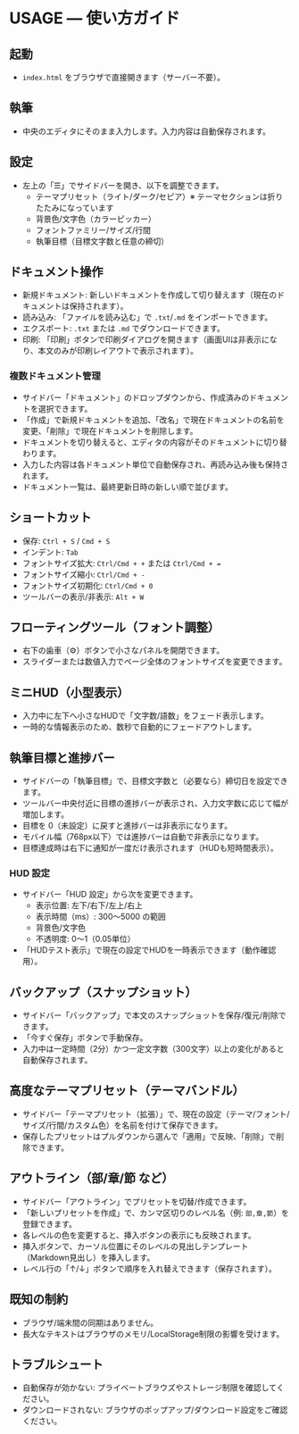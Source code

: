 # USAGE — 使い方ガイド

## 起動

- `index.html` をブラウザで直接開きます（サーバー不要）。

## 執筆

- 中央のエディタにそのまま入力します。入力内容は自動保存されます。

## 設定

- 左上の「☰」でサイドバーを開き、以下を調整できます。
  - テーマプリセット（ライト/ダーク/セピア）※ テーマセクションは折りたたみになっています
  - 背景色/文字色（カラーピッカー）
  - フォントファミリー/サイズ/行間
  - 執筆目標（目標文字数と任意の締切）

## ドキュメント操作

- 新規ドキュメント: 新しいドキュメントを作成して切り替えます（現在のドキュメントは保持されます）。
- 読み込み: 「ファイルを読み込む」で `.txt`/`.md` をインポートできます。
- エクスポート: `.txt` または `.md` でダウンロードできます。
- 印刷: 「印刷」ボタンで印刷ダイアログを開きます（画面UIは非表示になり、本文のみが印刷レイアウトで表示されます）。

### 複数ドキュメント管理

- サイドバー「ドキュメント」のドロップダウンから、作成済みのドキュメントを選択できます。
- 「作成」で新規ドキュメントを追加、「改名」で現在ドキュメントの名前を変更、「削除」で現在ドキュメントを削除します。
- ドキュメントを切り替えると、エディタの内容がそのドキュメントに切り替わります。
- 入力した内容は各ドキュメント単位で自動保存され、再読み込み後も保持されます。
- ドキュメント一覧は、最終更新日時の新しい順で並びます。

## ショートカット

- 保存: `Ctrl + S` / `Cmd + S`
- インデント: `Tab`
- フォントサイズ拡大: `Ctrl/Cmd + +` または `Ctrl/Cmd + =`
- フォントサイズ縮小: `Ctrl/Cmd + -`
- フォントサイズ初期化: `Ctrl/Cmd + 0`
- ツールバーの表示/非表示: `Alt + W`

## フローティングツール（フォント調整）

- 右下の歯車（⚙️）ボタンで小さなパネルを開閉できます。
- スライダーまたは数値入力でページ全体のフォントサイズを変更できます。

## ミニHUD（小型表示）

- 入力中に左下へ小さなHUDで「文字数/語数」をフェード表示します。
- 一時的な情報表示のため、数秒で自動的にフェードアウトします。

## 執筆目標と進捗バー

- サイドバーの「執筆目標」で、目標文字数と（必要なら）締切日を設定できます。
- ツールバー中央付近に目標の進捗バーが表示され、入力文字数に応じて幅が増加します。
- 目標を 0（未設定）に戻すと進捗バーは非表示になります。
- モバイル幅（768px以下）では進捗バーは自動で非表示になります。
- 目標達成時は右下に通知が一度だけ表示されます（HUDも短時間表示）。

### HUD 設定

- サイドバー「HUD 設定」から次を変更できます。
  - 表示位置: 左下/右下/左上/右上
  - 表示時間（ms）: 300〜5000 の範囲
  - 背景色/文字色
  - 不透明度: 0〜1（0.05単位）
- 「HUDテスト表示」で現在の設定でHUDを一時表示できます（動作確認用）。

## バックアップ（スナップショット）

- サイドバー「バックアップ」で本文のスナップショットを保存/復元/削除できます。
- 「今すぐ保存」ボタンで手動保存。
- 入力中は一定時間（2分）かつ一定文字数（300文字）以上の変化があると自動保存されます。

## 高度なテーマプリセット（テーマバンドル）

- サイドバー「テーマプリセット（拡張）」で、現在の設定（テーマ/フォント/サイズ/行間/カスタム色）を名前を付けて保存できます。
- 保存したプリセットはプルダウンから選んで「適用」で反映、「削除」で削除できます。

## アウトライン（部/章/節 など）

- サイドバー「アウトライン」でプリセットを切替/作成できます。
- 「新しいプリセットを作成」で、カンマ区切りのレベル名（例: `部,章,節`）を登録できます。
- 各レベルの色を変更すると、挿入ボタンの表示にも反映されます。
- 挿入ボタンで、カーソル位置にそのレベルの見出しテンプレート（Markdown見出し）を挿入します。
- レベル行の「↑/↓」ボタンで順序を入れ替えできます（保存されます）。

## 既知の制約

- ブラウザ/端末間の同期はありません。
- 長大なテキストはブラウザのメモリ/LocalStorage制限の影響を受けます。

## トラブルシュート

- 自動保存が効かない: プライベートブラウズやストレージ制限を確認してください。
- ダウンロードされない: ブラウザのポップアップ/ダウンロード設定をご確認ください。
